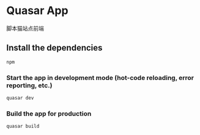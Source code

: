 # Quasar App

脚本猫站点前端

## Install the dependencies
```bash
npm
```

### Start the app in development mode (hot-code reloading, error reporting, etc.)
```bash
quasar dev
```


### Build the app for production
```bash
quasar build
```